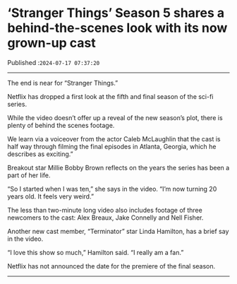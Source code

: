 # ‘Stranger Things’ Season 5 shares a behind-the-scenes look with its now grown-up cast

Published :`2024-07-17 07:37:20`

---

The end is near for “Stranger Things.”

Netflix has dropped a first look at the fifth and final season of the sci-fi series.

While the video doesn’t offer up a reveal of the new season’s plot, there is plenty of behind the scenes footage.

We learn via a voiceover from the actor Caleb McLaughlin that the cast is half way through filming the final episodes in Atlanta, Georgia, which he describes as exciting.”

Breakout star Millie Bobby Brown reflects on the years the series has been a part of her life.

“So I started when I was ten,” she says in the video. “I’m now turning 20 years old. It feels very weird.”

The less than two-minute long video also includes footage of three newcomers to the cast: Alex Breaux, Jake Connelly and Nell Fisher.

Another new cast member, “Terminator” star Linda Hamilton, has a brief say in the video.

“I love this show so much,” Hamilton said. “I really am a fan.”

Netflix has not announced the date for the premiere of the final season.

---

